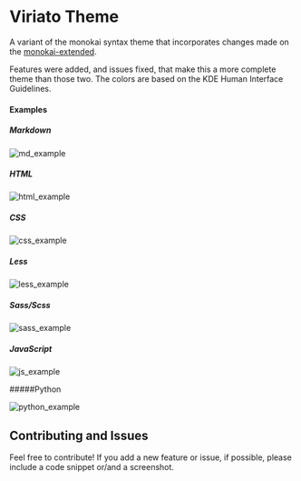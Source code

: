 # Viriato Theme

A variant of the monokai syntax theme that incorporates changes made on the [monokai-extended](https://atom.io/themes/monokai-extended).

Features were added, and issues fixed, that make this a more complete theme than those two. The colors are based on the KDE Human Interface Guidelines.

#### Examples

##### Markdown

![md_example](https://cloud.githubusercontent.com/assets/1958425/4684361/aaebf09e-562f-11e4-8002-9a3d4b91f314.png)


##### HTML
![html_example](https://cloud.githubusercontent.com/assets/1958425/4684915/6d0ce8cc-5635-11e4-97d5-9929063542a6.png)


##### CSS

![css_example](https://cloud.githubusercontent.com/assets/1958425/4684501/26d2f062-5631-11e4-9dfd-ced495b75a4a.png)

##### Less
![less_example](https://cloud.githubusercontent.com/assets/1958425/4684825/a64d90d8-5634-11e4-9851-6945e80d4f28.png)

##### Sass/Scss
![sass_example](https://cloud.githubusercontent.com/assets/1958425/4684826/a653d740-5634-11e4-92e4-035ca13eb4ea.png)


##### JavaScript

![js_example](https://cloud.githubusercontent.com/assets/1958425/4685085/4bb41432-5637-11e4-9e54-61e06b0afea9.png)


#####Python

![python_example](https://cloud.githubusercontent.com/assets/1958425/4685086/4bcbf3a4-5637-11e4-926e-6b077e3b3328.png)

## Contributing and Issues
Feel free to contribute! If you add a new feature or issue, if possible, please include a code snippet or/and a screenshot.
